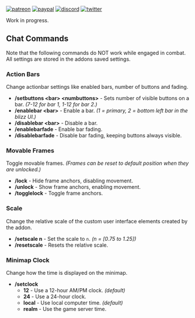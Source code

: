 [![patreon](https://www.goldpawsstuff.com/shared/img/common/pa-button.png)](https://www.patreon.com/goldpawsstuff)
[![paypal](https://www.goldpawsstuff.com/shared/img/common/pp-button.png)](https://www.paypal.me/goldpawsstuff)
[![discord](https://www.goldpawsstuff.com/shared/img/common/dd-button.png)](https://discord.gg/MUSfWXd)
[![twitter](https://www.goldpawsstuff.com/shared/img/common/tw-button.png)](https://twitter.com/GoldpawsStuff)

Work in progress.

## Chat Commands
Note that the following commands do NOT work while engaged in combat. All settings are stored in the addons saved settings.

### Action Bars
Change actionbar settings like enabled bars, number of buttons and fading.
* **/setbuttons \<bar\> \<numbuttons\>** - Sets number of visible buttons on a bar. *(7-12 for bar 1, 1-12 for bar 2.)*
* **/enablebar \<bar\>** - Enable a bar. *(1 = primary, 2 = bottom left bar in the blizz UI.)*
* **/disablebar \<bar\>** - Disable a bar.
* **/enablebarfade** - Enable bar fading.
* **/disablebarfade** - Disable bar fading, keeping buttons always visible.

### Movable Frames
Toggle movable frames. *(Frames can be reset to default position when they are unlocked.)*
* **/lock** - Hide frame anchors, disabling movement.
* **/unlock** - Show frame anchors, enabling movement.
* **/togglelock** - Toggle frame anchors.

### Scale
Change the relative scale of the custom user interface elements created by the addon.
* **/setscale n** - Set the scale to `n`. *(n = [0.75 to 1.25])*
* **/resetscale** - Resets the relative scale.

### Minimap Clock
Change how the time is displayed on the minimap.
* **/setclock**
  * **12** - Use a 12-hour AM/PM clock. *(default)*
  * **24** - Use a 24-hour clock.
  * **local** - Use local computer time. *(default)*
  * **realm** - Use the game server time.
